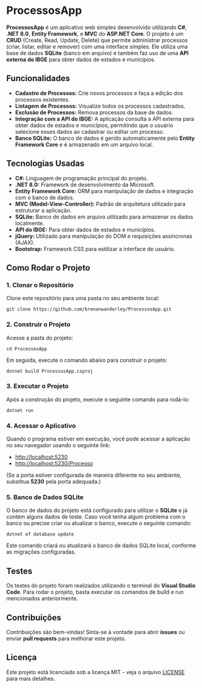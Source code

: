 <!DOCTYPE html>
<html lang="pt-br">
<head>
    <meta charset="UTF-8">
    <meta name="viewport" content="width=device-width, initial-scale=1.0">
    <title>ProcessosApp</title>
</head>
<body>

<h1>ProcessosApp</h1>

<p><strong>ProcessosApp</strong> é um aplicativo web simples desenvolvido utilizando <strong>C#</strong>, <strong>.NET 8.0</strong>, <strong>Entity Framework</strong>, e <strong>MVC</strong> do <strong>ASP.NET Core</strong>. O projeto é um <strong>CRUD</strong> (Create, Read, Update, Delete) que permite administrar processos (criar, listar, editar e remover) com uma interface simples. Ele utiliza uma base de dados <strong>SQLite</strong> (banco em arquivo) e também faz uso de uma <strong>API externa do IBGE</strong> para obter dados de estados e municípios.</p>

<h2>Funcionalidades</h2>
<ul>
    <li><strong>Cadastro de Processos:</strong> Crie novos processos e faça a edição dos processos existentes.</li>
    <li><strong>Listagem de Processos:</strong> Visualize todos os processos cadastrados.</li>
    <li><strong>Exclusão de Processos:</strong> Remova processos da base de dados.</li>
    <li><strong>Integração com a API do IBGE:</strong> A aplicação consulta a API externa para obter dados de estados e municípios, permitindo que o usuário selecione esses dados ao cadastrar ou editar um processo.</li>
    <li><strong>Banco SQLite:</strong> O banco de dados é gerido automaticamente pelo <strong>Entity Framework Core</strong> e é armazenado em um arquivo local.</li>
</ul>

<h2>Tecnologias Usadas</h2>
<ul>
    <li><strong>C#:</strong> Linguagem de programação principal do projeto.</li>
    <li><strong>.NET 8.0:</strong> Framework de desenvolvimento da Microsoft.</li>
    <li><strong>Entity Framework Core:</strong> ORM para manipulação de dados e integração com o banco de dados.</li>
    <li><strong>MVC (Model-View-Controller):</strong> Padrão de arquitetura utilizado para estruturar a aplicação.</li>
    <li><strong>SQLite:</strong> Banco de dados em arquivo utilizado para armazenar os dados localmente.</li>
    <li><strong>API do IBGE:</strong> Para obter dados de estados e municípios.</li>
    <li><strong>jQuery:</strong> Utilizado para manipulação do DOM e requisições assíncronas (AJAX).</li>
    <li><strong>Bootstrap:</strong> Framework CSS para estilizar a interface de usuário.</li>
</ul>

<h2>Como Rodar o Projeto</h2>

<h3>1. Clonar o Repositório</h3>
<p>Clone este repositório para uma pasta no seu ambiente local:</p>
<pre><code>git clone https://github.com/brenanwanderley/ProcessosApp.git</code></pre>

<h3>2. Construir o Projeto</h3>
<p>Acesse a pasta do projeto:</p>
<pre><code>cd ProcessosApp</code></pre>
<p>Em seguida, execute o comando abaixo para construir o projeto:</p>
<pre><code>dotnet build ProcessosApp.csproj</code></pre>

<h3>3. Executar o Projeto</h3>
<p>Após a construção do projeto, execute o seguinte comando para rodá-lo:</p>
<pre><code>dotnet run</code></pre>

<h3>4. Acessar o Aplicativo</h3>
<p>Quando o programa estiver em execução, você pode acessar a aplicação no seu navegador usando o seguinte link:</p>
<ul>
    <li><a href="http://localhost:5230">http://localhost:5230</a></li>
    <li><a href="http://localhost:5230/Processo">http://localhost:5230/Processo</a></li>
</ul>
<p>(Se a porta estiver configurada de maneira diferente no seu ambiente, substitua <strong>5230</strong> pela porta adequada.)</p>

<h3>5. Banco de Dados SQLite</h3>
<p>O banco de dados do projeto está configurado para utilizar o <strong>SQLite</strong> e já contém alguns dados de teste. Caso você tenha algum problema com o banco ou precise criar ou atualizar o banco, execute o seguinte comando:</p>
<pre><code>dotnet ef database update</code></pre>
<p>Este comando criará ou atualizará o banco de dados SQLite local, conforme as migrações configuradas.</p>

<h2>Testes</h2>
<p>Os testes do projeto foram realizados utilizando o terminal do <strong>Visual Studio Code</strong>. Para rodar o projeto, basta executar os comandos de build e run mencionados anteriormente.</p>

<h2>Contribuições</h2>
<p>Contribuições são bem-vindas! Sinta-se à vontade para abrir <strong>issues</strong> ou enviar <strong>pull requests</strong> para melhorar este projeto.</p>

<h2>Licença</h2>
<p>Este projeto está licenciado sob a licença MIT - veja o arquivo <a href="LICENSE">LICENSE</a> para mais detalhes.</p>

</body>
</html>
